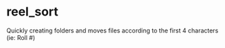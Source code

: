 # reel_sort
Quickly creating folders and moves files according to the first 4 characters (ie: Roll #)
